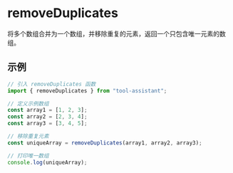 # removeDuplicates

将多个数组合并为一个数组，并移除重复的元素，返回一个只包含唯一元素的数组。

## 示例

```javascript
// 引入 removeDuplicates 函数
import { removeDuplicates } from "tool-assistant";

// 定义示例数组
const array1 = [1, 2, 3];
const array2 = [2, 3, 4];
const array3 = [3, 4, 5];

// 移除重复元素
const uniqueArray = removeDuplicates(array1, array2, array3);

// 打印唯一数组
console.log(uniqueArray);
```
